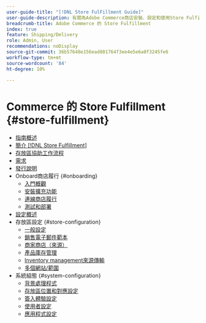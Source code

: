 ```yaml
---
user-guide-title: "[!DNL Store FulFillment Guide]"
user-guide-description: 有關為Adobe Commerce商店安裝、設定和使用Store Fulfillment的詳細資訊。
breadcrumb-title: Adobe Commerce 的 Store Fulfillment
index: true
feature: Shipping/Delivery
role: Admin, User
recommendations: noDisplay
source-git-commit: 36b57648e156ead801764f3ee4e5e6a0f3245fe6
workflow-type: tm+mt
source-wordcount: '84'
ht-degree: 10%

---
```



#  Commerce 的 Store Fulfillment {#store-fulfillment}

- [指南概述](guide-overview.md)
- [簡介 [!DNL Store Fulfillment]](introduction.md)
- [存放區協助工作流程](store-assist-modules.md)
- [需求](solution-requirements.md)
- [發行說明](release-notes.md)
- Onboard商店履行 {#onboarding}
   - [入門概觀](onboard.md)
   - [安裝擴充功能](install.md)
   - [連線商店履行](connect-set-up-service.md)
   - [測試和部署](test-and-deploy.md)
- [設定概述](service-config-settings-overview.md)
- 存放區設定 {#store-configuration}
   - [一般設定](enable-general.md)
   - [銷售電子郵件範本](sales-emails.md)
   - [商家商店（來源）](merchant-store-configuration.md)
   - [產品庫存管理](product-stock.md)
   - [Inventory management來源傳輸](inventory-stock-transfer.md)
   - [多個網站/範圍](multi-site-and-scope-config.md)
- 系統組態 {#system-configuration}
   - [背景處理程式](background-processes.md)
   - [存放區位置和對應設定](store-location-map-provider-setup.md)
   - [簽入體驗設定](check-in-experience-setup.md)
   - [使用者設定](user-setup.md)
   - [應用程式設定](app-setup.md)

